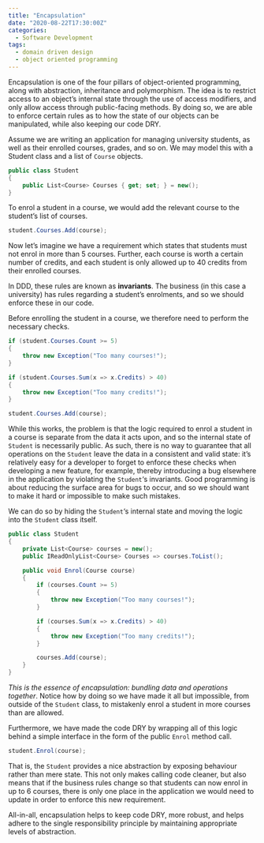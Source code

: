 ```yaml
---
title: "Encapsulation"
date: "2020-08-22T17:30:00Z"
categories:
  - Software Development
tags:
  - domain driven design
  - object oriented programming
---
```


Encapsulation is one of the four pillars of object-oriented programming, along with abstraction, inheritance and polymorphism. The idea is to restrict access to an object’s internal state through the use of access modifiers, and only allow access through public-facing methods. By doing so, we are able to enforce certain rules as to how the state of our objects can be manipulated, while also keeping our code DRY.

Assume we are writing an application for managing university students, as well as their enrolled courses, grades, and so on. We may model this with a Student class and a list of `Course` objects.

```csharp
public class Student
{
    public List<Course> Courses { get; set; } = new();
}
```

To enrol a student in a course, we would add the relevant course to the student’s list of courses.

```csharp
student.Courses.Add(course);
```

Now let’s imagine we have a requirement which states that students must not enrol in more than 5 courses. Further, each course is worth a certain number of credits, and each student is only allowed up to 40 credits from their enrolled courses.

In DDD, these rules are known as **invariants**. The business (in this case a university) has rules regarding a student’s enrolments, and so we should enforce these in our code.

Before enrolling the student in a course, we therefore need to perform the necessary checks.

```csharp
if (student.Courses.Count >= 5)
{
    throw new Exception("Too many courses!");
}

if (student.Courses.Sum(x => x.Credits) > 40)
{
    throw new Exception("Too many credits!");
}

student.Courses.Add(course);
```

While this works, the problem is that the logic required to enrol a student in a course is separate from the data it acts upon, and so the internal state of `Student` is necessarily public. As such, there is no way to guarantee that all operations on the `Student` leave the data in a consistent and valid state: it’s relatively easy for a developer to forget to enforce these checks when developing a new feature, for example, thereby introducing a bug elsewhere in the application by violating the `Student`‘s invariants. Good programming is about reducing the surface area for bugs to occur, and so we should want to make it hard or impossible to make such mistakes.

We can do so by hiding the `Student`‘s internal state and moving the logic into the `Student` class itself.

```csharp
public class Student
{
    private List<Course> courses = new();
    public IReadOnlyList<Course> Courses => courses.ToList();

    public void Enrol(Course course)
    {
        if (courses.Count >= 5)
        {
            throw new Exception("Too many courses!");
        }

        if (courses.Sum(x => x.Credits) > 40)
        {
            throw new Exception("Too many credits!");
        }

        courses.Add(course);
    }
}
```

_This is the essence of encapsulation: bundling data and operations together_. Notice how by doing so we have made it all but impossible, from outside of the `Student` class, to mistakenly enrol a student in more courses than are allowed.

Furthermore, we have made the code DRY by wrapping all of this logic behind a simple interface in the form of the public `Enrol` method call.

```csharp
student.Enrol(course);
```

That is, the `Student` provides a nice abstraction by exposing behaviour rather than mere state. This not only makes calling code cleaner, but also means that if the business rules change so that students can now enrol in up to 6 courses, there is only one place in the application we would need to update in order to enforce this new requirement.

All-in-all, encapsulation helps to keep code DRY, more robust, and helps adhere to the single responsibility principle by maintaining appropriate levels of abstraction.
